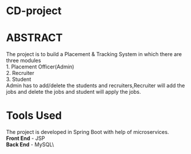 # CD-project

# ABSTRACT
  The project is to build a Placement & Tracking System in which there are three modules\
      1. Placement Officer(Admin)\
      2. Recruiter\
      3. Student\
  Admin has to add/delete the students and recruiters,Recruiter will add the jobs and delete the jobs and student will apply the jobs.
  
# Tools Used
  
  The project is developed in Spring Boot with help of microservices.\
  **Front End** - JSP\
  **Back End** - MySQL\
  
 
  
